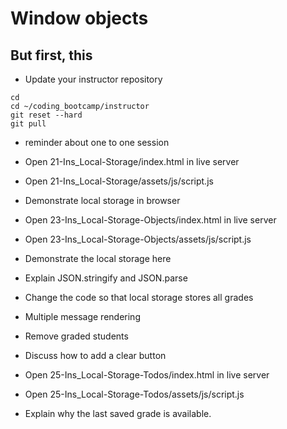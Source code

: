 # Window objects

## But first, this

- Update your instructor repository

```
cd
cd ~/coding_bootcamp/instructor
git reset --hard
git pull

```

* reminder about one to one session

* Open 21-Ins_Local-Storage/index.html in live server
* Open 21-Ins_Local-Storage/assets/js/script.js

* Demonstrate local storage in browser
* Open 23-Ins_Local-Storage-Objects/index.html in live server
* Open 23-Ins_Local-Storage-Objects/assets/js/script.js

* Demonstrate the local storage here
* Explain JSON.stringify and JSON.parse

* Change the code so that local storage stores all grades

* Multiple message rendering
* Remove graded students
* Discuss how to add a clear button


* Open 25-Ins_Local-Storage-Todos/index.html in live server
* Open 25-Ins_Local-Storage-Todos/assets/js/script.js

* Explain why the last saved grade is available.